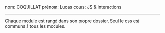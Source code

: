 nom: COQUILLAT
prénom: Lucas
cours: JS & interactions

----------

Chaque module est rangé dans son propre dossier.
Seul le css est communs à tous les modules.
